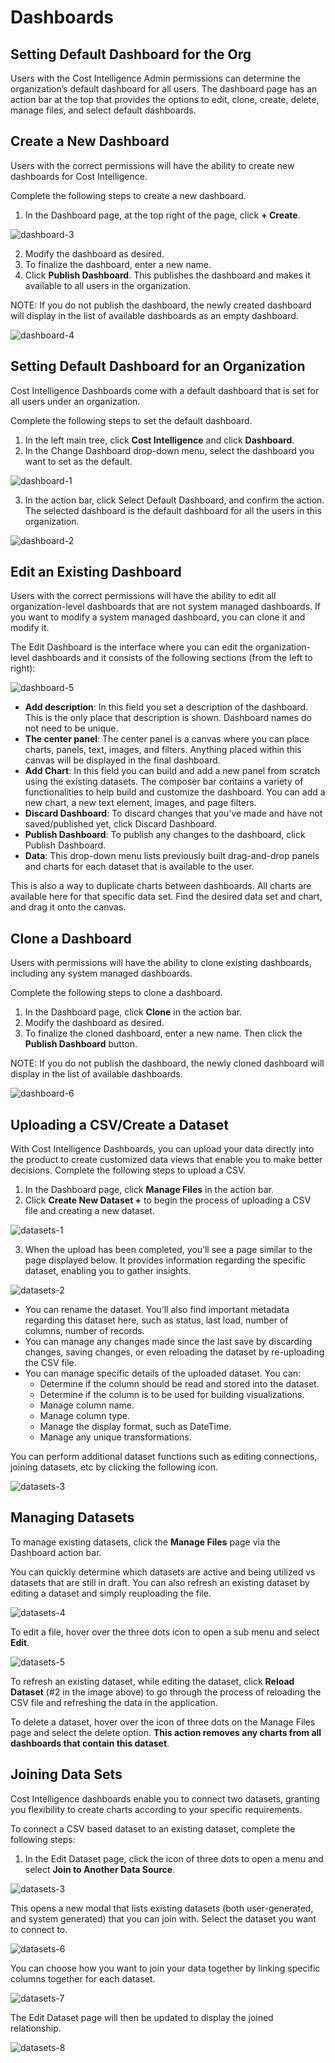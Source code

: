 # Dashboards    

## Setting Default Dashboard for the Org  

Users with the Cost Intelligence Admin permissions can determine the organization’s default dashboard for all users.  The dashboard page has an action bar at the top that provides the options to edit, clone, create, delete, manage files, and select default dashboards.     

## Create a New Dashboard  

Users with the correct permissions will have the ability to create new dashboards for Cost Intelligence. 

Complete the following steps to create a new dashboard.   

1. In the Dashboard page, at the top right of the page, click **+ Create**.    

![dashboard-3](https://github.com/spotinst/help/assets/106514736/8c947153-d95b-49e9-9e98-6323d4005800) 

2. Modify the dashboard as desired.  
3. To finalize the dashboard, enter a new name.   
4. Click **Publish Dashboard**. This publishes the dashboard and makes it available to all users in the organization.     

NOTE: If you do not publish the dashboard, the newly created dashboard will display in the list of available dashboards as an empty dashboard.    

![dashboard-4](https://github.com/spotinst/help/assets/106514736/72c9a54a-5292-47cd-b845-8097e802ad27)   

## Setting Default Dashboard for an Organization

Cost Intelligence Dashboards come with a default dashboard that is set for all users under an organization.  

Complete the following steps to set the default dashboard.

1. In the left main tree, click **Cost Intelligence** and click **Dashboard**.   
2. In the Change Dashboard drop-down menu, select the dashboard you want to set as the default.  

![dashboard-1](https://github.com/spotinst/help/assets/106514736/724f724f-5013-49bf-8e76-0b6388fb3669) 

3. In the action bar, click Select Default Dashboard, and confirm the action. The selected dashboard is the default dashboard for all the users in this organization.    

![dashboard-2](https://github.com/spotinst/help/assets/106514736/ac8a9589-4eb3-48b7-b1f3-764759296286)  

## Edit an Existing Dashboard    

Users with the correct permissions will have the ability to edit all organization-level dashboards that are not system managed dashboards. If you want to modify a system managed dashboard, you can clone it and modify it.  

The Edit Dashboard is the interface where you can edit the organization-level dashboards and it consists of the following sections (from the left to right):  

![dashboard-5](https://github.com/spotinst/help/assets/106514736/762309f4-7860-4eb3-b23d-c6e2f3c3ec56) 

* **Add description**: In this field you set a description of the dashboard. This is the only place that description is shown. Dashboard names do not need to be unique.  
* **The center panel**: The center panel is a canvas where you can place charts, panels, text, images, and filters. Anything placed within this canvas will be displayed in the final dashboard.  
* **Add Chart**: In this field you can build and add a new panel from scratch using the existing datasets. The composer bar contains a variety of functionalities to help build and customize the dashboard. You can add a new chart, a new text element, images, and page filters.   
* **Discard Dashboard**: To discard changes that you’ve made and have not saved/published yet, click Discard Dashboard.   
* **Publish Dashboard**: To publish any changes to the dashboard, click Publish Dashboard.  
* **Data**: This drop-down menu lists previously built drag-and-drop panels and charts for each dataset that is available to the user.    

This is also a way to duplicate charts between dashboards. All charts are available here for that specific data set. Find the desired data set and chart, and drag it onto the canvas.  

## Clone a Dashboard   

Users with permissions will have the ability to clone existing dashboards, including any system managed dashboards. 

Complete the following steps to clone a dashboard.   

1. In the Dashboard page, click **Clone** in the action bar.  
2. Modify the dashboard as desired.  
3. To finalize the cloned dashboard, enter a new name. Then click the **Publish Dashboard** button.   

NOTE: If you do not publish the dashboard, the newly cloned dashboard will display in the list of available dashboards.  

![dashboard-6](https://github.com/spotinst/help/assets/106514736/443f9293-861a-4ec1-943f-32d4f053099c)   

## Uploading a CSV/Create a Dataset    

With Cost Intelligence Dashboards, you can upload your data directly into the product to create customized data views that enable you to make better decisions. Complete the following steps to upload a CSV.    

1. In the Dashboard page, click **Manage Files** in the action bar.  
2. Click **Create New Dataset +** to begin the process of uploading a CSV file and creating a new dataset.  

![datasets-1](https://github.com/spotinst/help/assets/106514736/9aa8bcaa-ee99-4792-8027-9dc19999b4e8) 

3. When the upload has been completed, you’ll see a page similar to the page displayed below. It provides information regarding the specific dataset, enabling you to gather insights.     

![datasets-2](https://github.com/spotinst/help/assets/106514736/34a2d45c-c669-48fe-b1a0-a87cd3d80fd2) 

* You can rename the dataset. You’ll also find important metadata regarding this dataset here, such as status, last load, number of columns, number of records.  
* You can manage any changes made since the last save by discarding changes, saving changes, or even reloading the dataset by re-uploading the CSV file. 
* You can manage specific details of the uploaded dataset. You can:  
  - Determine if the column should be read and stored into the dataset.  
  - Determine if the column is to be used for building visualizations.   
  - Manage column name.  
  - Manage column type.  
  - Manage the display format, such as DateTime.  
  - Manage any unique transformations.    

You can perform additional dataset functions such as editing connections, joining datasets, etc by clicking the following icon.   

![datasets-3](https://github.com/spotinst/help/assets/106514736/170e83b8-0e10-4982-a727-61934572eedb)   

## Managing Datasets  

To manage existing datasets, click the **Manage Files** page via the Dashboard action bar.  

You can quickly determine which datasets are active and being utilized vs datasets that are still in draft. You can also refresh an existing dataset by editing a dataset and simply reuploading the file.  

![datasets-4](https://github.com/spotinst/help/assets/106514736/3f94acd9-7c77-443d-9a15-a7caac69aca3) 

To edit a file, hover over the three dots icon to open a sub menu and select **Edit**.  

![datasets-5](https://github.com/spotinst/help/assets/106514736/4d1af696-2634-4eae-9ec3-16eb3d8c377c) 
  
To refresh an existing dataset, while editing the dataset, click **Reload Dataset** (#2 in the image above) to go through the process of reloading the CSV file and refreshing the data in the application. 

To delete a dataset, hover over the icon of three dots on the Manage Files page and select the delete option. **This action removes any charts from all dashboards that contain this dataset**. 

## Joining Data Sets  

Cost Intelligence dashboards enable you to connect two datasets, granting you flexibility to create charts according to your specific requirements. 

To connect a CSV based dataset to an existing dataset, complete the following steps: 

1. In the Edit Dataset page, click the icon of three dots to open a menu and select **Join to Another Data Source**.  

![datasets-3](https://github.com/spotinst/help/assets/106514736/6737aad2-f308-4421-98a1-f923076cbfb5) 

This opens a new modal that lists existing datasets (both user-generated, and system generated) that you can join with. Select the dataset you want to connect to.    

![datasets-6](https://github.com/spotinst/help/assets/106514736/f0371615-2e7d-4c7a-8174-0221d4b9dfd6)   

You can choose how you want to join your data together by linking specific columns together for each dataset.    

![datasets-7](https://github.com/spotinst/help/assets/106514736/5e2ba217-8ad2-472e-bec2-0b936fe68e77) 

The Edit Dataset page will then be updated to display the joined relationship.    

![datasets-8](https://github.com/spotinst/help/assets/106514736/799004c9-34ae-489e-9cbc-f19a44f69546) 

  
